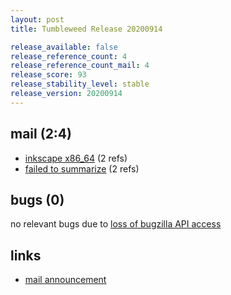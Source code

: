 ```yaml
---
layout: post
title: Tumbleweed Release 20200914

release_available: false
release_reference_count: 4
release_reference_count_mail: 4
release_score: 93
release_stability_level: stable
release_version: 20200914
---
```


## mail (2:4)

- [inkscape x86_64](https://lists.opensuse.org/opensuse-factory/2020-09/msg00138.html) (2 refs)
- [failed to summarize](https://lists.opensuse.org/opensuse-factory/2020-09/msg00147.html) (2 refs)

## bugs (0)

<!--more-->

no relevant bugs due to [loss of bugzilla API access](https://bugzilla.opensuse.org/show_bug.cgi?id=1157722)



## links

- [mail announcement](https://lists.opensuse.org/opensuse-factory/2020-09/msg00135.html)
